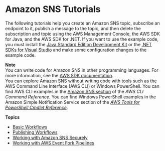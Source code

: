 # Amazon SNS Tutorials<a name="sns-tutorials"></a>

The following tutorials help you create an Amazon SNS topic, subscribe an endpoint to it, publish a message to the topic, and then delete the subscription and topic using the AWS Management Console, the AWS SDK for Java, and the AWS SDK for \.NET\. If you want to use the example code, you must install the [Java Standard Edition Development Kit](http://www.oracle.com/technetwork/java/javase/downloads/) or the [\.NET SDKs for Visual Studio](https://dotnet.microsoft.com/download/visual-studio-sdks) and make some configuration changes to the example code\.

**Note**  
You can write code for Amazon SNS in other programming languages\. For more information, see the [AWS SDK documentation](https://aws.amazon.com//tools/#sdk)\.  
You can explore Amazon SNS without writing code with tools such as the AWS Command Line Interface \(AWS CLI\) or Windows PowerShell\. You can find AWS CLI examples in the [Amazon SNS section](https://docs.aws.amazon.com/cli/latest/reference/sns/index.html) of the *AWS CLI Command Reference*\. You can find Windows PowerShell examples in the Amazon Simple Notification Service section of the *[AWS Tools for PowerShell Cmdlet Reference](https://docs.aws.amazon.com/powershell/latest/reference/)*\.

**Topics**
+ [Basic Workflows](sns-tutorials-basic-workflows.md)
+ [Publishing Workflows](sns-tutorials-publishing-workflows.md)
+ [Working with Amazon SNS Securely](sns-tutorials-working-securely.md)
+ [Working with AWS Event Fork Pipelines](sns-working-with-event-fork-pipelines.md)